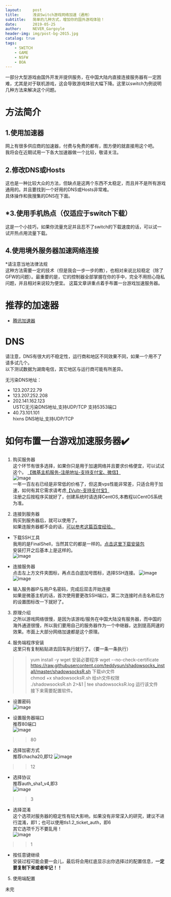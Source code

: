 ```yaml
---
layout:     post
title:      浅谈Switch游戏网络加速（通用）
subtitle:   简单的几种方式，增加你的国外游戏体验！
date:       2019-05-25
author:     NEVER_Gargoyle
header-img: img/post-bg-2015.jpg
catalog: true
tags:
    - SWITCH
    - GAME
    - NSFW
    - BOA
---
```


一部分大型游戏由国外开发并提供服务，在中国大陆内直接连接服务器有一定困难，尤其是对于联机游戏，这会导致游戏体验大幅下降。这里以switch为例说明几种方法来解决这个问题。

# 方法简介
## 1.使用加速器  
网上有很多供应商的加速器，付费与免费的都有，图方便的就直接用这个吧。  
我将会在近期试用一下各大加速器做一个比较，敬请关注。

## 2.修改DNS或Hosts  
这也是一种比较大众的方法，但缺点是这两个东西不太稳定，而且并不是所有游戏通用的。并且要找到一个好用的DNS或Hosts非常难。  
具体操作和我搜集的DNS在下面。

## *3.使用手机热点（仅适应于switch下载）  
这是一个小技巧，如果你流量充足并且忍不了switch的下载速度的话，可以试一试开热点用流量下载。

## 4.使用境外服务器加速网络连接  
*请注意当地法律法规  
这种方法需要一定的技术（但是我会一步一步的教），也相对来说比较稳定（除了GFW的问题）。最重要的是，它的控制器全部掌握在你的手中，完全不用担心隐私问题，并且相对来说较为便宜。
这篇文章讲重点着手布置一台游戏加速服务器。

# 推荐的加速器  

- [腾讯加速器](https://jiasu.qq.com/)

# DNS  

请注意，DNS有很大的不稳定性，运行商和地区不同效果不同，如果一个用不了请多试几个。  
以下测试数据为湖南电信，其它地区与运行商可能有所差异。

无污染DNS地址： 
- 123.207.22.79   
- 123.207.252.208  
- 202.141.162.123  
USTC无污染DNS地址,支持UDP/TCP 支持5353端口  
- 40.73.101.101  
hixns DNS地址,支持UDP/TCP

# 如何布置一台游戏加速服务器✔️  

1. 购买服务器  
这个环节有很多选择，如果你只是用于加速网络并且要求价格便宜，可以试试这个。
[【微基主机服务-注册地址-支持支付宝、微信】](https://idc.wiki/aff.php?aff=187)  
![image](https://user-images.githubusercontent.com/40263799/58707939-e8a09480-83e8-11e9-9c92-601ba11b7b05.png)  
一年一百左右已经是非常低的价格了，但这类vps性能非常差，只适合用于加速，如何有其它需求请考虑[【Vultr-支持支付宝】](https://www.vultr.com/?ref=7475348)  
注册之后按程序买就好了，创建系统时请选择CentOS,本教程以CentOS系统为准。

2. 连接到服务器  
购买到服务器后，就可以使用了。  
如果连服务器都不会的话，[可以参考这篇百度经验。](https://jingyan.baidu.com/article/3aed632e2b68da70108091d2.html)  
- 下载SSH工具  
我用的是FinalShell，当然其它的都是一样的。[点击这里下载安装包](http://www.hostbuf.com/downloads/finalshell_install.exe)  
安装打开之后基本上是这样的。  
![image](https://user-images.githubusercontent.com/40263799/58745162-d160b600-847f-11e9-823f-876d9926efed.png)  

- 连接服务器  
点击左上方文件夹图标，再点击白底加号图标，选择SSH连接。
![image](https://user-images.githubusercontent.com/40263799/58745190-51871b80-8480-11e9-8ed3-b94c34df819a.png)
![image](https://user-images.githubusercontent.com/40263799/58745196-6ebbea00-8480-11e9-9f24-473ec8f68ace.png)

- 输入服务器IP与用户名密码，完成后双击开始连接  
如果是微基主机的话，首次使用要更改SSH端口，第二次连接时点击名称后方的设置图标改一下就好了。  

3. 原理介绍  
之所以游戏网络很慢，是因为该游戏/服务在中国大陆没有服务器，而中国的海外通道很慢，所以我们要用自己的服务器作为一个中继器，达到提高网速的效果。市面上大部分网络加速都是这个原理。

4. 服务端程序安装  
这里只有复制粘贴进去回车执行就行了。（要一条一条执行）  
>> yum install -y wget
安装必要程序
>> wget --no-check-certificate https://raw.githubusercontent.com/teddysun/shadowsocks_install/master/shadowsocksR.sh
下载sh文件  
>> chmod +x shadowsocksR.sh
给sh文件权限  
>> ./shadowsocksR.sh 2>&1 | tee shadowsocksR.log
运行该文件  
接下来需要配置软件。  
- 设置密码  
![image](https://user-images.githubusercontent.com/40263799/58745454-d4f63c00-8483-11e9-9ae6-0c962cf6c2f5.png)

- 设置服务器端口  
推荐80端口  
![image](https://user-images.githubusercontent.com/40263799/58745465-f48d6480-8483-11e9-87ff-e3e8707a49b4.png)

>> 80

- 选择加密方式  
推荐chacha20,即12
![image](https://user-images.githubusercontent.com/40263799/58745486-3e764a80-8484-11e9-845a-09eb59442501.png)

>> 12

- 选择协议  
推荐auth_sha1_v4,即3  
![image](https://user-images.githubusercontent.com/40263799/58745527-a88eef80-8484-11e9-9a3a-8b76fb8cc733.png)

>> 3

- 选择混淆  
这个选项对服务器的稳定性有较大影响，如果没有非常深入的研究，建议不进行混淆，即1；也可以使用tls1.2_ticket_auth，即6  
其它选项千万不要乱用！  
![image](https://user-images.githubusercontent.com/40263799/58745551-d116e980-8484-11e9-8f6a-6b05ab90ab16.png)

>> 1

- 按任意键继续  
安装过程可能会要一会儿，最后将会用红底显示出你选择过的配置信息，**一定要复制下来或者牢记！！**  

5. 使用端配置

未完
